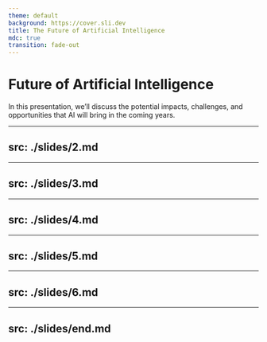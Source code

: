 ```yaml
---
theme: default
background: https://cover.sli.dev
title: The Future of Artificial Intelligence
mdc: true
transition: fade-out
---
```


# Future of Artificial Intelligence

In this presentation, we’ll discuss the potential impacts, challenges, and opportunities that AI will bring in the coming years.

---
src: ./slides/2.md
---

---
src: ./slides/3.md
---

---
src: ./slides/4.md
---

---
src: ./slides/5.md
---

---
src: ./slides/6.md
---

---
src: ./slides/end.md
---